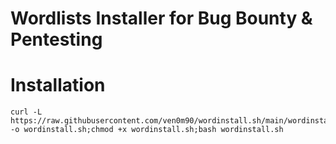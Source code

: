 # Wordlists Installer for Bug Bounty & Pentesting
# Installation
```console
curl -L https://raw.githubusercontent.com/ven0m90/wordinstall.sh/main/wordinstall.sh -o wordinstall.sh;chmod +x wordinstall.sh;bash wordinstall.sh 
